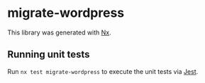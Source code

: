 # migrate-wordpress

This library was generated with [Nx](https://nx.dev).

## Running unit tests

Run `nx test migrate-wordpress` to execute the unit tests via [Jest](https://jestjs.io).
